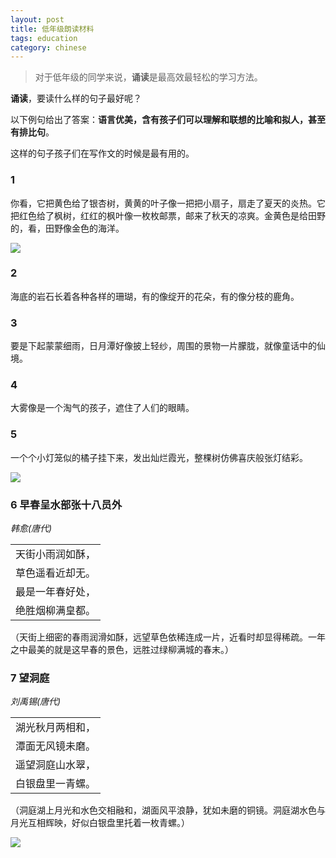```yaml
---
layout: post
title: 低年级朗读材料
tags: education
category: chinese
---
```


> 对于低年级的同学来说，**诵读**是最高效最轻松的学习方法。

**诵读**，要读什么样的句子最好呢？

以下例句给出了答案：**语言优美，含有孩子们可以理解和联想的比喻和拟人，甚至有排比句**。

这样的句子孩子们在写作文的时候是最有用的。


### 1
你看，它把黄色给了银杏树，黄黄的叶子像一把把小扇子，扇走了夏天的炎热。它把红色给了枫树，红红的枫叶像一枚枚邮票，邮来了秋天的凉爽。金黄色是给田野的，看，田野像金色的海洋。

![](https://crsando.github.io/images/2024-10-22/yx.jfif)

### 2
海底的岩石长着各种各样的珊瑚，有的像绽开的花朵，有的像分枝的鹿角。

### 3
要是下起蒙蒙细雨，日月潭好像披上轻纱，周围的景物一片朦胧，就像童话中的仙境。

### 4
大雾像是一个淘气的孩子，遮住了人们的眼睛。

### 5
一个个小灯笼似的橘子挂下来，发出灿烂霞光，整棵树仿佛喜庆般张灯结彩。

![](https://crsando.github.io/images/2024-10-22/export_vbqrn.png)

### 6 **早春呈水部张十八员外**
 *韩愈(唐代)*

||
| - |
|天街小雨润如酥，|
| 草色遥看近却无。 |
|最是一年春好处，|
| 绝胜烟柳满皇都。|

（天街上细密的春雨润滑如酥，远望草色依稀连成一片，近看时却显得稀疏。一年之中最美的就是这早春的景色，远胜过绿柳满城的春末。）

### 7 **望洞庭**
*刘禹锡(唐代)*

||
| -- |
| 湖光秋月两相和，|
| 潭面无风镜未磨。|
| 遥望洞庭山水翠，|
| 白银盘里一青螺。|

（洞庭湖上月光和水色交相融和，湖面风平浪静，犹如未磨的铜镜。洞庭湖水色与月光互相辉映，好似白银盘里托着一枚青螺。）

![](https://crsando.github.io/images/2024-10-22/wdt.jpg)